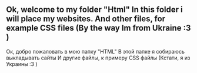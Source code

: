 Ok, welcome to my folder "Html"
In this folder i will place my websites. 
And other files, for example CSS files
(By the way Im from Ukraine :3 
)
--------------------------------------
Ок, добро пожаловать в мою папку "HTML"
В этой папке я собираюсь выкладывать сайты
И другие файлы, к примеру CSS файлы
(Кстати, я из Украины :3
)

